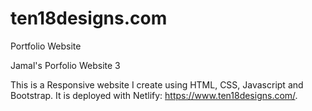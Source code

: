 # ten18designs.com
Portfolio Website

Jamal's Porfolio Website 3

This is a Responsive website I create using HTML, CSS, Javascript and Bootstrap. It is deployed with Netlify: https://www.ten18designs.com/.
